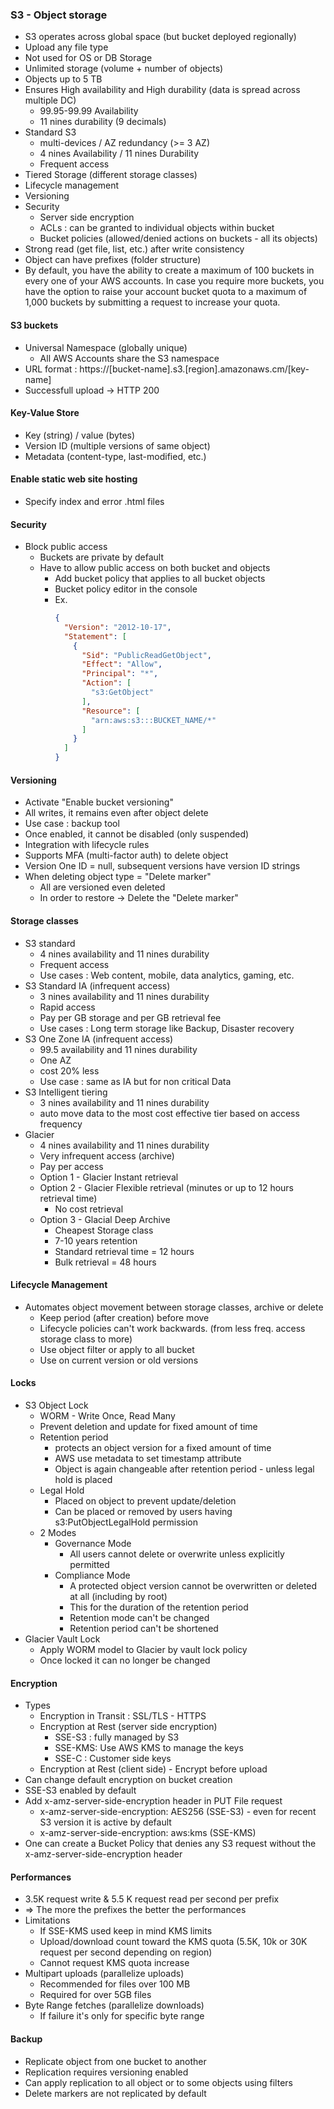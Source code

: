 ### S3 - Object storage 

- S3 operates across global space (but bucket deployed regionally)
- Upload any file type 
- Not used for OS or DB Storage 
- Unlimited storage (volume + number of objects)
- Objects up to 5 TB
- Ensures High availability and High durability (data is spread across multiple DC)
  - 99.95-99.99 Availability 
  - 11 nines durability (9 decimals)
- Standard S3
  - multi-devices / AZ redundancy (>= 3 AZ)
  - 4 nines Availability / 11 nines Durability 
  - Frequent access
- Tiered Storage (different storage classes)
- Lifecycle management
- Versioning 
- Security 
  - Server side encryption 
  - ACLs : can be granted to individual objects within bucket
  - Bucket policies (allowed/denied actions on buckets - all its objects)
- Strong read (get file, list, etc.) after write consistency
- Object can have prefixes (folder structure)
- By default, you have the ability to create a maximum of 100 buckets in every one of your AWS accounts. 
  In case you require more buckets, you have the option to raise your account bucket quota to 
  a maximum of 1,000 buckets by submitting a request to increase your quota.


#### S3 buckets 

- Universal Namespace (globally unique)
  - All AWS Accounts share the S3 namespace 
- URL format : https://[bucket-name].s3.[region].amazonaws.cm/[key-name]
- Successfull upload -> HTTP 200 

#### Key-Value Store 

- Key (string) / value (bytes)
- Version ID (multiple versions of same object)
- Metadata (content-type, last-modified, etc.)

#### Enable static web site hosting 

- Specify index and error .html files

#### Security 

- Block public access
  - Buckets are private by default
  - Have to allow public access on both bucket and objects
    - Add bucket policy that applies to all bucket objects 
    - Bucket policy editor in the console 
    - Ex. 
      ```json
      {
        "Version": "2012-10-17",
        "Statement": [
          {
            "Sid": "PublicReadGetObject",
            "Effect": "Allow",
            "Principal": "*",
            "Action": [
              "s3:GetObject"
            ],
            "Resource": [
              "arn:aws:s3:::BUCKET_NAME/*"
            ]
          }
        ]
      }
      ```
      
#### Versioning 

- Activate "Enable bucket versioning"
- All writes, it remains even after object delete
- Use case : backup tool 
- Once enabled, it cannot be disabled (only suspended)
- Integration with lifecycle rules
- Supports MFA (multi-factor auth) to delete object 
- Version One ID = null, subsequent versions have version ID strings 
- When deleting object type = "Delete marker"
  - All are versioned even deleted
  - In order to restore -> Delete the "Delete marker"

#### Storage classes 

- S3 standard 
  - 4 nines availability and 11 nines durability 
  - Frequent access 
  - Use cases : Web content, mobile, data analytics, gaming, etc.
- S3 Standard IA (infrequent access)
  - 3 nines availability and 11 nines durability
  - Rapid access
  - Pay per GB storage and per GB retrieval fee
  - Use cases : Long term storage like Backup, Disaster recovery 
- S3 One Zone IA (infrequent access)
  - 99.5 availability and 11 nines durability
  - One AZ
  - cost 20% less 
  - Use case : same as IA but for non critical Data
- S3 Intelligent tiering 
  - 3 nines availability and 11 nines durability
  - auto move data to the most cost effective tier based on access frequency 
- Glacier 
  - 4 nines availability and 11 nines durability
  - Very infrequent access (archive)
  - Pay per access 
  - Option 1 - Glacier Instant retrieval
  - Option 2 - Glacier Flexible retrieval (minutes or up to 12 hours retrieval time)
    - No cost retrieval 
  - Option 3 - Glacial Deep Archive
    - Cheapest Storage class 
    - 7-10 years retention 
    - Standard retrieval time = 12 hours 
    - Bulk retrieval = 48 hours 

#### Lifecycle Management 

- Automates object movement between storage classes, archive or delete
  - Keep period (after creation) before move
  - Lifecycle policies can't work backwards. (from less freq. access storage class to more)
  - Use object filter or apply to all bucket 
  - Use on current version or old versions 

#### Locks 

- S3 Object Lock
  - WORM - Write Once, Read Many
  - Prevent deletion and update for fixed amount of time
  - Retention period
    - protects an object version for a fixed amount of time 
    - AWS use metadata to set timestamp attribute 
    - Object is again changeable after retention period - unless legal hold is placed
  - Legal Hold 
    - Placed on object to prevent update/deletion 
    - Can be placed or removed by users having s3:PutObjectLegalHold permission
  - 2 Modes 
    - Governance Mode 
      - All users cannot delete or overwrite unless explicitly permitted 
    - Compliance Mode 
      - A protected object version cannot be overwritten or deleted at all (including by root)
      - This for the duration of the retention period
      - Retention mode can't be changed 
      - Retention period can't be shortened 
- Glacier Vault Lock 
  - Apply WORM model to Glacier by vault lock policy 
  - Once locked it can no longer be changed

#### Encryption 

- Types 
  - Encryption in Transit : SSL/TLS - HTTPS
  - Encryption at Rest (server side encryption)
    - SSE-S3 : fully managed by S3
    - SSE-KMS: Use AWS KMS to manage the keys 
    - SSE-C : Customer side keys 
  - Encryption at Rest (client side) - Encrypt before upload
- Can change default encryption on bucket creation 
- SSE-S3 enabled by default 
- Add x-amz-server-side-encryption header in PUT File request 
  - x-amz-server-side-encryption: AES256 (SSE-S3) - even for recent S3 version it is active by default 
  - x-amz-server-side-encryption: aws:kms (SSE-KMS)
- One can create a Bucket Policy that denies any S3 request without the x-amz-server-side-encryption header

#### Performances 

- 3.5K request write & 5.5 K request read per second per prefix 
- => The more the prefixes the better the performances 
- Limitations 
  - If SSE-KMS used keep in mind KMS limits
  - Upload/download count toward the KMS quota (5.5K, 10k or 30K request per second depending on region)
  - Cannot request KMS quota increase
- Multipart uploads (parallelize uploads)
  - Recommended for files over 100 MB
  - Required for over 5GB files 
- Byte Range fetches (parallelize downloads)
  - If failure it's only for specific byte range

#### Backup 

- Replicate object from one bucket to another 
- Replication requires versioning enabled 
- Can apply replication to all object or to some objects using filters 
- Delete markers are not replicated by default 